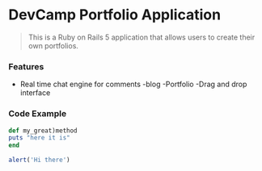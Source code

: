 # DevCamp Portfolio Application

>This is a Ruby on Rails 5 application that allows users to create their own portfolios.

### Features

- Real time chat engine for comments
-blog
-Portfolio
-Drag and drop interface

### Code Example

```ruby
def my_great)method
puts "here it is"
end
```

```javascript
alert('Hi there')
```